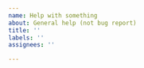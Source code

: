 ```yaml
---
name: Help with something
about: General help (not bug report)
title: ''
labels: ''
assignees: ''

---
```




